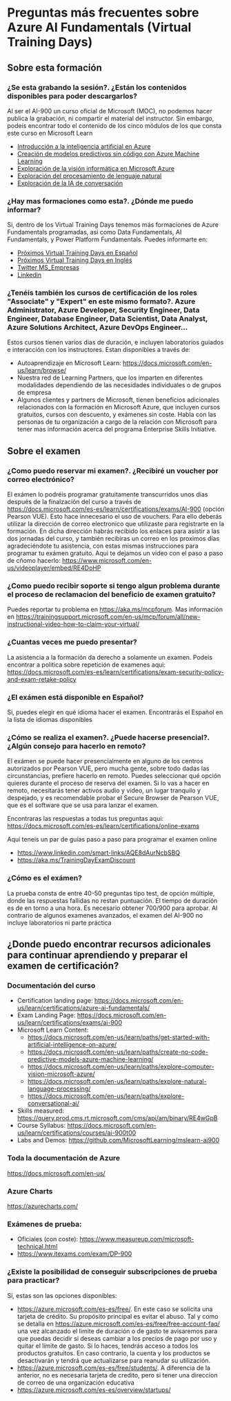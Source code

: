 # Preguntas más frecuentes sobre Azure AI Fundamentals (Virtual Training Days)

## Sobre esta formación

### ¿Se esta grabando la sesión?. ¿Están los contenidos disponibles para poder descargarlos?

Al ser el AI-900 un curso oficial de Microsoft (MOC), no podemos hacer publica la grabación, ni compartir el material del instructor. Sin embargo, podeis encontrar todo el contenido de los cinco módulos de los que consta este curso en Microsoft Learn

- [Introducción a la inteligencia artificial en Azure](https://docs.microsoft.com/es-es/learn/paths/get-started-with-artificial-intelligence-on-azure/)
- [Creación de modelos predictivos sin código con Azure Machine Learning](https://docs.microsoft.com/es-es/learn/paths/create-no-code-predictive-models-azure-machine-learning/) 
- [Exploración de la visión informática en Microsoft Azure](https://docs.microsoft.com/es-es/learn/paths/explore-computer-vision-microsoft-azure/)
- [Exploración del procesamiento de lenguaje natural](https://docs.microsoft.com/es-es/learn/paths/explore-natural-language-processing/)
- [Exploración de la IA de conversación](https://docs.microsoft.com/es-es/learn/paths/explore-conversational-ai/)

### ¿Hay mas formaciones como esta?. ¿Dónde me puedo informar?

Si, dentro de los Virtual Training Days tenemos más formaciones de Azure Fundamentals programadas, asi como Data Fundamentals, AI Fundamentals, y Power Platform Fundamentals. Puedes informarte en:

- [Próximos Virtual Training Days en Español](https://www.microsoft.com/es-es/training-days#primaryR3)
- [Próximos Virtual Training Days en Inglés](https://www.microsoft.com/en-ie/training-days?activetab=0:primaryr4)
- [Twitter MS_Empresas](www.twitter.com/MS_Empresas)
- [Linkedin](https://www.linkedin.com/company/microsoft/)

### ¿Tenéis también los cursos de certificación de los roles "Associate" y "Expert" en este mismo formato?. Azure Administrator, Azure Developer, Security Engineer, Data Engineer, Database Engineer, Data Scientist, Data Analyst, Azure Solutions Architect, Azure DevOps Engineer...

Estos cursos tienen varios dias de duración, e incluyen laboratorios guiados e interacción con los instructores. Estan disponibles a través de:

- Autoaprendizaje en Microsoft Learn: https://docs.microsoft.com/en-us/learn/browse/
- Nuestra red de Learning Partners, que los imparten en diferentes modalidades dependiendo de las necesidades individuales o de grupos de empresa
- Algunos clientes y partners de Microsoft, tienen beneficios adicionales relacionados con la formación en Microsoft Azure, que incluyen cursos gratuitos, cursos con descuento, y exámenes sin coste. Habla con las personas de tu organización a cargo de la relación con Microsoft para tener mas información acerca del programa Enterprise Skills Initiative.

## Sobre el examen

### ¿Como puedo reservar mi examen?. ¿Recibiré un voucher por correo electrónico?

El exámen lo podréis programar gratuitamente transcurridos unos dias después de la finalzación del curso a través de https://docs.microsoft.com/es-es/learn/certifications/exams/AI-900 (opción Pearson VUE). Esto hace innecesario el uso de vouchers. Para ello deberás utilizar la dirección de correo electronico que utilizaste para registrarte en la formación. En dicha dirección habrás recibido los enlaces para asistir a las dos jornadas del curso, y también recibiras un correo en los proximos días agradeciéndote tu asistencia, con estas mismas instrucciones para programar tu exámen gratuito. Aqui te dejamos un video con el paso a paso de cñomo hacerlo: https://www.microsoft.com/en-us/videoplayer/embed/RE4DoHP 

### ¿Como puedo recibir soporte si tengo algun problema durante el proceso de reclamacion del beneficio de examen gratuito?

Puedes reportar tu problema en https://aka.ms/mcpforum. Mas información en https://trainingsupport.microsoft.com/en-us/mcp/forum/all/new-instructional-video-how-to-claim-your-virtual/

### ¿Cuantas veces me puedo presentar?

La asistencia a la formación da derecho a solamente un examen. Podeis encontrar a politica sobre repetición de examenes aqui: https://docs.microsoft.com/es-es/learn/certifications/exam-security-policy-and-exam-retake-policy

### ¿El exámen está disponible en Español?

Si, puedes elegir en qué idioma hacer el examen. Encontrarás el Español en la lista de idiomas disponibles

### ¿Cómo se realiza el examen?. ¿Puede hacerse presencial?. ¿Algún consejo para hacerlo en remoto?

El exámen se puede hacer presencialmente en alguno de los centros autorizados por Pearson VUE, pero mucha gente, sobre todo dadas las circunstancias, prefiere hacerlo en remoto. Puedes seleccionar qué opción quieres durante el proceso de reserva del examen. Si lo vas a hacer en remoto, necesitarás tener activos audio y video, un lugar tranquilo y despejado, y es recomendable probar el Secure Browser de Pearson VUE, que es el software que se usa para lanzar el examen. 

Encontraras las respuestas a todas tus preguntas aqui: https://docs.microsoft.com/es-es/learn/certifications/online-exams 

Aqui teneis un par de guías paso a paso para programar el examen online

- https://www.linkedin.com/smart-links/AQE8dAurNcbSBQ
- https://aka.ms/TrainingDayExamDiscount 

### ¿Cómo es el exámen?

La prueba consta de entre 40-50 preguntas tipo test, de opción múltiple, donde las respuestas fallidas no restan puntuación. El tiempo de duración es de en torno a una hora. Es necesario obtener 700/900 para aprobar. Al contrario de algunos examenes avanzados, el examen del AI-900 no incluye laboratorios ni parte práctica

## ¿Donde puedo encontrar recursos adicionales para continuar aprendiendo y preparar el examen de certificación?

### Documentación del curso

- Certification landing page: https://docs.microsoft.com/en-us/learn/certifications/azure-ai-fundamentals/
- Exam Landing Page: https://docs.microsoft.com/en-us/learn/certifications/exams/ai-900 
- Microsoft Learn Content:
    - https://docs.microsoft.com/en-us/learn/paths/get-started-with-artificial-intelligence-on-azure/
    - https://docs.microsoft.com/en-us/learn/paths/create-no-code-predictive-models-azure-machine-learning/
    - https://docs.microsoft.com/en-us/learn/paths/explore-computer-vision-microsoft-azure/
    - https://docs.microsoft.com/en-us/learn/paths/explore-natural-language-processing/
    - https://docs.microsoft.com/en-us/learn/paths/explore-conversational-ai/
- Skills measured: https://query.prod.cms.rt.microsoft.com/cms/api/am/binary/RE4wGpB
- Course Syllabus: https://docs.microsoft.com/en-us/learn/certifications/courses/ai-900t00
- Labs and Demos: https://github.com/MicrosoftLearning/mslearn-ai900

### Toda la documentación de Azure

https://docs.microsoft.com/en-us/

### Azure Charts

https://azurecharts.com/

### Exámenes de prueba:

- Oficiales (con coste): https://www.measureup.com/microsoft-technical.html
- https://www.itexams.com/exam/DP-900

### ¿Existe la posibilidad de conseguir subscripciones de prueba para practicar?

Si, estas son las opciones disponibles:

- https://azure.microsoft.com/es-es/free/. En este caso se solicita una tarjeta de crédito. Su propósito principal es evitar el abuso. Tal y como se detalla en https://azure.microsoft.com/es-es/free/free-account-faq/ una vez alcanzado el limite de duración o de gasto te avisaremos para que puedas decidir si deseas cambiar a los precios de pago por uso y quitar el límite de gasto. Si lo haces, tendrás acceso a todos los productos gratuitos. En caso contrario, la cuenta y los productos se desactivarán y tendrá que actualizarse para reanudar su utilización.
- https://azure.microsoft.com/es-es/free/students/. A diferencia de la anterior, no es necesaria tarjeta de credito, pero si tener una direccion de correo de una organización educativa
- https://azure.microsoft.com/es-es/overview/startups/
